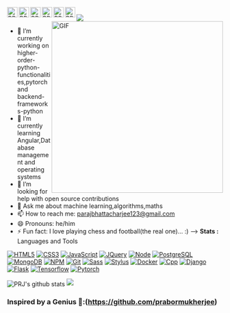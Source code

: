 


<a href="https://twitter.com/PRJBH">
  <img align="left" alt="PRJ's Twitter" width="24px" src="https://cdn.jsdelivr.net/npm/simple-icons@v3/icons/twitter.svg" />
</a>
<a href="https://www.linkedin.com/in/paraj-bhattacharya-042547191/">
  <img align="left" alt="PRJ's Linkdein" width="24px" src="https://cdn.jsdelivr.net/npm/simple-icons@v3/icons/linkedin.svg" />
</a>
<a href="https://github.com/praj000">
  <img align="left" alt="PRJ's Github" width="24px" src="https://cdn.jsdelivr.net/npm/simple-icons@v3/icons/github.svg" />
</a>
<a href="https://www.twitch.tv/astreak_p">
  <img align="left" alt="PRJ's twitch" width="24px" src="https://cdn.jsdelivr.net/npm/simple-icons@v3/icons/twitch.svg" />
</a>
<a href="https://codeforces.com/profile/prj123">
  <img align="left" alt="PRJ's codeforces" width="24px" src="https://cdn.jsdelivr.net/npm/simple-icons@v3/icons/codeforces.svg" />
</a>

<a href="https://www.codechef.com/users/prjbh">
  <img align="left" alt="PRJ's codechef" width="24px" src="https://cdn.jsdelivr.net/npm/simple-icons@v3/icons/codechef.svg" />
</a>
<br>

<img src="https://profile-counter.glitch.me/praj000/count.svg" />
<img height='400' align="right" alt="GIF" src="https://media.giphy.com/media/YS57N6teaevJASvcMA/giphy.gif" />

- 🔭 I’m currently working on higher-order-python-functionalities,pytorch and backend-frameworks-python    
- 🌱 I’m currently learning Angular,Database management and operating systems 
- 🤔 I’m looking for help with open source contributions
- 💬 Ask me about machine learning,algorithms,maths
- 📫 How to reach me: parajbhattacharjee123@gmail.com
- 😄 Pronouns: he/him
- ⚡ Fun fact: I love playing chess and football(the real one)... :)
-->
**Stats :**  
Languages and Tools

[![HTML5](https://img.shields.io/badge/-HTML5-E34F26?style=flat-square&logo=html5&logoColor=white)](https://html.spec.whatwg.org/)
[![CSS3](https://img.shields.io/badge/-CSS3-1572B6?style=flat-square&logo=css3&logoColor=white)](https://www.w3.org/Style/CSS/)
[![JavaScript](https://img.shields.io/badge/-JavaScript-FF9800?style=flat-square&logo=javascript&logoColor=white)](https://www.ecma-international.org/)
[![JQuery](https://img.shields.io/badge/-JQuery-8BC34A?style=flat-square&logo=jQuery&logoColor=ffffff)](https://jquery.com/)
[![Node](https://img.shields.io/badge/-Node.js-43853d?style=flat-square&logo=node.js&logoColor=ffffff)](https://nodejs.org/)
[![PostgreSQL](https://img.shields.io/badge/-PostgreSQL-336791?style=flat-square&logo=postgresql&logoColor=white)](https://www.postgresql.org/)
[![MongoDB](https://img.shields.io/badge/-MongoDB-47A248?style=flat-square&logo=mongodb&logoColor=white)](https://www.mongodb.com/)
[![NPM](https://img.shields.io/badge/-NPM-cb3837?style=flat-square&logo=npm&logoColor=white)](https://npmjs.com/)
[![Git](https://img.shields.io/badge/-Git-f05032?style=flat-square&logo=git&logoColor=white)](https://git-scm.com/)
[![Sass](https://img.shields.io/badge/-Sass-00BCD4?style=flat-square&logo=sass&logoColor=ffffff)](https://www.sass.hk/)
[![Stylus](https://img.shields.io/badge/-Stylus-ff6347?style=flat-square&logo=stylus&logoColor=ffffff)](https://stylus-lang.com/)
[![Docker](https://img.shields.io/badge/-Docker-2496ED?style=flat-square&logo=docker&logoColor=white)](https://www.docker.com/)
[![Cpp](https://img.shields.io/badge/-C++-00599C?style=flat-square&logo=c%2B%2B&logoColor=white)](https://isocpp.org/)
[![Django](https://img.shields.io/badge/-Django-092E20?style=flat-square&logo=django&logoColor=white)](https://www.djangoproject.com/)
[![Flask](https://img.shields.io/badge/-Flask-000000?style=flat-square&logo=flask&logoColor=white)](https://flask.palletsprojects.com/)
[![Tensorflow](https://img.shields.io/badge/-Tensorflow-FF6F00?style=flat-square&logo=tensorflow&logoColor=white)](https://www.tensorflow.org/)
[![Pytorch](https://img.shields.io/badge/-pytorch-EE4C2C?style=flat-square&logo=pytorch&logoColor=white)](https://pytorch.org/)


<img align="center" src = "https://github-readme-stats.vercel.app/api?username=praj000&show_icons=true&title_color=fff&icon_color=79ff97&text_color=9f9f9f&bg_color=151515" alt = "PRJ's github stats" />
  <img src= "https://github-readme-stats.vercel.app/api/top-langs/?username=praj000&layout=compact" />

### Inspired by a Genius :eyes::(https://github.com/prabormukherjee)

